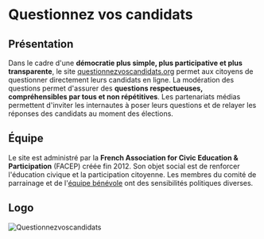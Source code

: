 <!--

---
title: Questionnez vos candidats
description: Echanger en ligne avec les candidats aux élections.
image_url: https://github.com/multibao/contributions/blob/master/media/questionnez_candidats.jpg?raw=true
---

-->


# Questionnez vos candidats

## Présentation

Dans le cadre d'une **démocratie plus simple, plus participative et plus transparente**, le site [questionnezvoscandidats.org](http://questionnezvoscandidats.org/) permet aux citoyens de questionner directement leurs candidats en ligne. La modération des questions permet d'assurer des **questions respectueuses, compréhensibles par tous et non répétitives**. Les partenariats médias permettent d'inviter les internautes à poser leurs questions et de relayer les réponses des candidats au moment des élections.


## Équipe

Le site est administré par la **French Association for Civic Education & Participation** (FACEP) créée fin 2012. Son objet social est de renforcer l'éducation civique et la participation citoyenne. Les membres du comité de parrainage et de l'[équipe bénévole](http://questionnezvoselus.org/about) ont des sensibilités politiques diverses.


## Logo

![Questionnezvoscandidats](https://questionnezvoscandidats.org/sites/questionnezvoselus.org/files/logo_top.png)

